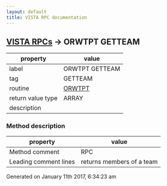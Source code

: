 ```yaml
---
layout: default
title: VISTA RPC documentation
---
```




## [VISTA RPCs](TableOfContent.md) &#8594; ORWTPT GETTEAM 

 property | value 
--- | --- 
 label | ORWTPT GETTEAM
 tag | GETTEAM
 routine | [ORWTPT](http://code.osehra.org/dox/Routine_ORWTPT_source.html)
 return value type | ARRAY
 description | 


### Method description

 property | value 
--- | --- 
 Method comment | RPC
 Leading comment lines | returns members of a team




Generated on January 11th 2017, 6:34:23 am